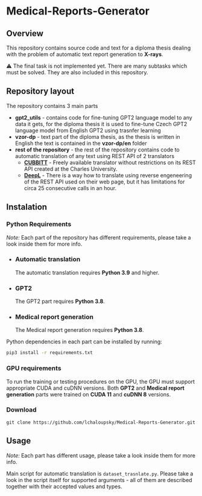 # Medical-Reports-Generator
## Overview
This repository contains source code and text for a diploma thesis dealing with the problem of automatic text report generation to **X-rays**.

:warning: The final task is not implemented yet. There are many subtasks which must be solved. They are also included in this repository.

## Repository layout
The repository contains 3 main parts
* **gpt2_utils** - contains code for fine-tuning GPT2 language model to any data it gets, for the diploma thesis it is used to fine-tune Czech GPT2 language model from English GPT2 using trasnfer learning
* **vzor-dp** - text part of the diploma thesis, as the thesis is written in English the text is contained in the **vzor-dp/en** folder
* **rest of the repository** - the rest of the repository contains code to automatic translation of any text using REST API of 2 translators
  * [**CUBBITT**](https://lindat.mff.cuni.cz/services/translation/) - Freely available translator without restrictions on its REST API created at the Charles University.
  * [**DeepL**](https://www.deepl.com/translator) - There is a way how to translate using reverse engeneering of the REST API used on their web page, but it has limitations for circa 25 consecutive calls in an hour.

## Instalation
### Python Requirements
*Note:* Each part of the repository has different requirements, please take a look inside them for more info.

* ### **Automatic translation**
  The automatic translation requires **Python 3.9** and higher.
* ### **GPT2**
  The GPT2 part requires **Python 3.8**.
* ### **Medical report generation**
  The Medical report generation requires **Python 3.8**.

Python dependencies in each part can be installed by running: 
```bash
pip3 install -r requirements.txt
```

### GPU requirements
To run the training or testing procedures on the GPU, the GPU must support appropriate CUDA and cuDNN versions. Both **GPT2** and **Medical report generation** parts were trained on **CUDA 11** and **cuDNN 8** versions.

### Download
```git
git clone https://github.com/lchaloupsky/Medical-Reports-Generator.git
```

## Usage
*Note:* Each part has different usage, please take a look inside them for more info.

Main script for automatic translation is `dataset_trasnlate.py`. Please take a look in the script itself for supported arguments - all of them are described together with their accepted values and types.